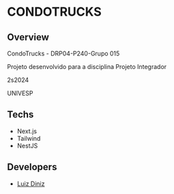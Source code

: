 # CONDOTRUCKS

## Overview

CondoTrucks - DRP04-P240-Grupo 015

Projeto desenvolvido para a disciplina Projeto Integrador

2s2024

UNIVESP

## Techs

- Next.js
- Tailwind
- NestJS

## Developers

- [Luiz Diniz](https://github.com/luizlevindiniz)
